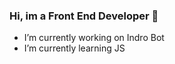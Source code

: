### Hi, im a Front End Developer 👋

- I’m currently working on Indro Bot
- I’m currently learning JS

